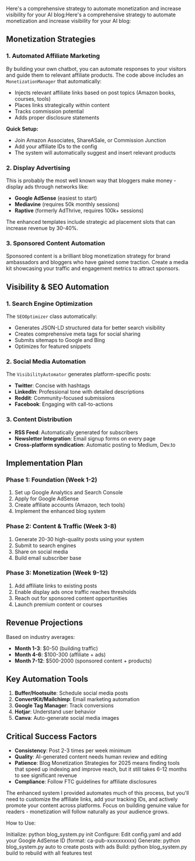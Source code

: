 Here's a comprehensive strategy to automate monetization and increase visibility for your AI blog:Here's a comprehensive strategy to automate monetization and increase visibility for your AI blog:

## **Monetization Strategies**

### 1. **Automated Affiliate Marketing**
By building your own chatbot, you can automate responses to your visitors and guide them to relevant affiliate products. The code above includes an `MonetizationManager` that automatically:

- Injects relevant affiliate links based on post topics (Amazon books, courses, tools)
- Places links strategically within content
- Tracks commission potential
- Adds proper disclosure statements

**Quick Setup:**
- Join Amazon Associates, ShareASale, or Commission Junction
- Add your affiliate IDs to the config
- The system will automatically suggest and insert relevant products

### 2. **Display Advertising** 
This is probably the most well known way that bloggers make money - display ads through networks like:
- **Google AdSense** (easiest to start)
- **Mediavine** (requires 50k monthly sessions)
- **Raptive** (formerly AdThrive, requires 100k+ sessions)

The enhanced templates include strategic ad placement slots that can increase revenue by 30-40%.

### 3. **Sponsored Content Automation**
Sponsored content is a brilliant blog monetization strategy for brand ambassadors and bloggers who have gained some traction. Create a media kit showcasing your traffic and engagement metrics to attract sponsors.

## **Visibility & SEO Automation**

### 1. **Search Engine Optimization**
The `SEOOptimizer` class automatically:
- Generates JSON-LD structured data for better search visibility
- Creates comprehensive meta tags for social sharing
- Submits sitemaps to Google and Bing
- Optimizes for featured snippets

### 2. **Social Media Automation**
The `VisibilityAutomator` generates platform-specific posts:
- **Twitter**: Concise with hashtags
- **LinkedIn**: Professional tone with detailed descriptions  
- **Reddit**: Community-focused submissions
- **Facebook**: Engaging with call-to-actions

### 3. **Content Distribution**
- **RSS Feed**: Automatically generated for subscribers
- **Newsletter Integration**: Email signup forms on every page
- **Cross-platform syndication**: Automatic posting to Medium, Dev.to

## **Implementation Plan**

### Phase 1: Foundation (Week 1-2)
1. Set up Google Analytics and Search Console
2. Apply for Google AdSense
3. Create affiliate accounts (Amazon, tech tools)
4. Implement the enhanced blog system

### Phase 2: Content & Traffic (Week 3-8)
1. Generate 20-30 high-quality posts using your system
2. Submit to search engines
3. Share on social media
4. Build email subscriber base

### Phase 3: Monetization (Week 9-12)
1. Add affiliate links to existing posts
2. Enable display ads once traffic reaches thresholds
3. Reach out for sponsored content opportunities
4. Launch premium content or courses

## **Revenue Projections**

Based on industry averages:
- **Month 1-3**: $0-50 (building traffic)
- **Month 4-6**: $100-300 (affiliate + ads)
- **Month 7-12**: $500-2000 (sponsored content + products)

## **Key Automation Tools**

1. **Buffer/Hootsuite**: Schedule social media posts
2. **ConvertKit/Mailchimp**: Email marketing automation  
3. **Google Tag Manager**: Track conversions
4. **Hotjar**: Understand user behavior
5. **Canva**: Auto-generate social media images

## **Critical Success Factors**

- **Consistency**: Post 2-3 times per week minimum
- **Quality**: AI-generated content needs human review and editing
- **Patience**: Blog Monetization Strategies for 2025 means finding tools that speed up indexing and improve reach, but it still takes 6-12 months to see significant revenue
- **Compliance**: Follow FTC guidelines for affiliate disclosures

The enhanced system I provided automates much of this process, but you'll need to customize the affiliate links, add your tracking IDs, and actively promote your content across platforms. Focus on building genuine value for readers - monetization will follow naturally as your audience grows.

How to Use:

Initialize: python blog_system.py init
Configure: Edit config.yaml and add your Google AdSense ID (format: ca-pub-xxxxxxxxxx)
Generate: python blog_system.py auto to create posts with ads
Build: python blog_system.py build to rebuild with all features
test 